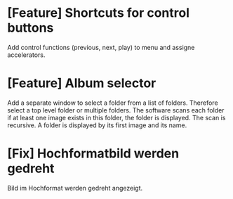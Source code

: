 # [Feature] Shortcuts for control buttons
Add control functions (previous, next, play) to menu and assigne accelerators.

# [Feature] Album selector
Add a separate window to select a folder from a list of folders.
Therefore select a top level folder or multiple folders.
The software scans each folder if at least one image exists in this folder, the folder is displayed.
The scan is recursive.
A folder is displayed by its first image and its name.

# [Fix] Hochformatbild werden gedreht
Bild im Hochformat werden gedreht angezeigt.
